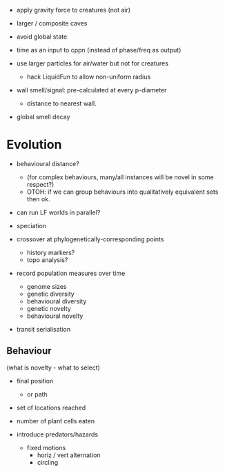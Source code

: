 
* apply gravity force to creatures (not air)

* larger / composite caves

* avoid global state

* time as an input to cppn (instead of phase/freq as output)

* use larger particles for air/water but not for creatures
  - hack LiquidFun to allow non-uniform radius



* wall smell/signal: pre-calculated at every p-diameter
  - distance to nearest wall.


* global smell decay





# Evolution

* behavioural distance?
  - (for complex behaviours, many/all instances will be novel in some respect?)
  - OTOH: if we can group behaviours into qualitatively equivalent sets then ok.

* can run LF worlds in parallel?

* speciation

* crossover at phylogenetically-corresponding points
  - history markers?
  - topo analysis?

* record population measures over time
  - genome sizes
  - genetic diversity
  - behavioural diversity
  - genetic novelty
  - behavioural novelty


* transit serialisation


## Behaviour

(what is novelty - what to select)

* final position
  - or path

* set of locations reached

* number of plant cells eaten

* introduce predators/hazards
  - fixed motions
    - horiz / vert alternation
    - circling

